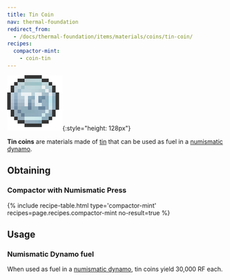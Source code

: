 ```yaml
---
title: Tin Coin
nav: thermal-foundation
redirect_from:
  - /docs/thermal-foundation/items/materials/coins/tin-coin/
recipes:
  compactor-mint:
    - coin-tin
---
```


![Tin coin](/assets/images/thermal-foundation/coin-tin.png){:style="height: 128px"}


**Tin coins** are materials made of [tin](/docs/tin-ingot/) that can be used as
fuel in a [numismatic dynamo](/docs/numismatic-dynamo/).


Obtaining
---------

### Compactor with Numismatic Press
{% include recipe-table.html type='compactor-mint' recipes=page.recipes.compactor-mint no-result=true %}


Usage
-----

### Numismatic Dynamo fuel
When used as fuel in a [numismatic dynamo](/docs/numismatic-dynamo/), tin coins
yield 30,000 RF each.
